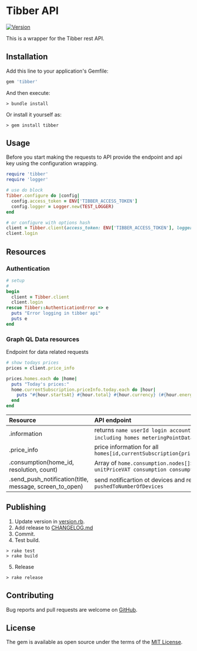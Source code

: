 # Tibber API

[![Version](https://img.shields.io/gem/v/tibber.svg)](https://rubygems.org/gems/tibber)

This is a wrapper for the Tibber rest API.

## Installation

Add this line to your application's Gemfile:

```ruby
gem 'tibber'
```

And then execute:

```console
> bundle install
```

Or install it yourself as:

```console
> gem install tibber
```

## Usage

Before you start making the requests to API provide the endpoint and api key
using the configuration wrapping.

```ruby
require 'tibber'
require 'logger'

# use do block
Tibber.configure do |config|
  config.access_token = ENV['TIBBER_ACCESS_TOKEN']
  config.logger = Logger.new(TEST_LOGGER)
end

# or configure with options hash
client = Tibber.client(access_token: ENV['TIBBER_ACCESS_TOKEN'], logger: Logger.new(TEST_LOGGER))
client.login

```

## Resources

### Authentication

```ruby
# setup
#
begin
  client = Tibber.client
  client.login
rescue Tibber::AuthenticationError => e
  puts "Error logging in tibber api"
  puts e
end
```

### Graph QL Data resources

Endpoint for data related requests

```ruby
# show todays prices
prices = client.price_info

prices.homes.each do |home|
  puts "Today's prices:"
  home.currentSubscription.priceInfo.today.each do |hour|
    puts "#{hour.startsAt} #{hour.total} #{hour.currency} (#{hour.energy} + #{hour.tax})"
  end
end

```

|Resource|API endpoint|
|:--|:--|
|.information | returns `name userId login accountType websocketSubscriptionUrl homes including homes meteringPointData, subscriptions` and `features` |
|.price_info|price information for all `homes[id,currentSubscription{priceInfo{current,today[],tomorrow[]}}]`  |
|.consumption(home_id, resolution, count)|Array of `home.consumption.nodes[]`: `from to cost unitPrice unitPriceVAT consumption consumptionUnit`|
|.send_push_notification(title, message, screen_to_open)| send notificartion ot devices and returns `successful` & `pushedToNumberOfDevices`|

## Publishing

1. Update version in [version.rb](lib/tibber/version.rb).
2. Add release to [CHANGELOG.md](CHANGELOG.md)
3. Commit.
4. Test build.

```console
> rake test
> rake build
```

5. Release

```console
> rake release
```

## Contributing

Bug reports and pull requests are welcome on [GitHub](https://github.com/jancotanis/tibber).

## License

The gem is available as open source under the terms of the [MIT License](https://opensource.org/licenses/MIT).
